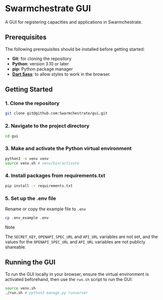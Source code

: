 # Swarmchestrate GUI
A GUI for registering capacities and applications in Swarmchestrate.

## Prerequisites
The following prerequisites should be installed before getting started:
- **Git**: for cloning the repository
- **Python**: version 3.10 or later
- **pip**: Python package manager
- **[Dart Sass](https://sass-lang.com/install/)**: to allow styles to work in the browser.

## Getting Started
### 1. Clone the repository
```bash
git clone git@github.com:Swarmchestrate/gui.git
```
### 2. Navigate to the project directory
```bash
cd gui
```
### 3. Make and activate the Python virtual environment
```bash
python3 -m venv venv
source venv.sh # venv/bin/activate
```
### 4. Install packages from requirements.txt
```bash
pip install -r requirements.txt
```
### 5. Set up the .env file
Rename or copy the example file to `.env`
```bash
cp .env_example .env
```
> [!NOTE]
> The `SECRET_KEY`, `OPENAPI_SPEC_URL` and `API_URL` variables are not set, and the values for the `OPENAPI_SPEC_URL` and `API_URL` variables are not publicly shareable.
## Running the GUI
To run the GUI locally in your browser, ensure the virtual environment is activated beforehand, then use the `run.sh` script to run the GUI:
```bash
source venv.sh
./run.sh # python3 manage.py runserver
```
